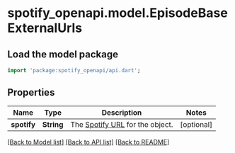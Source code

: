 # spotify_openapi.model.EpisodeBaseExternalUrls

## Load the model package
```dart
import 'package:spotify_openapi/api.dart';
```

## Properties
Name | Type | Description | Notes
------------ | ------------- | ------------- | -------------
**spotify** | **String** | The [Spotify URL](/documentation/web-api/concepts/spotify-uris-ids) for the object.  | [optional] 

[[Back to Model list]](../README.md#documentation-for-models) [[Back to API list]](../README.md#documentation-for-api-endpoints) [[Back to README]](../README.md)


